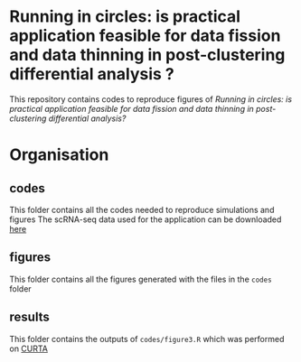 # Running in circles: is practical application feasible for data fission and data thinning in post-clustering differential analysis ?

This repository contains codes to reproduce figures of *Running in circles: is practical application feasible for data fission and data thinning in post-clustering differential analysis?*

# Organisation

## codes
This folder contains all the codes needed to reproduce simulations and figures 
The scRNA-seq data used for the application can be downloaded [here](https://datasets.cellxgene.cziscience.com/5e736dcd-01d8-4639-805a-31fea1528be0.rds)

## figures
This folder contains all the figures generated with the files in the `codes` folder

## results 
This folder contains the outputs of `codes/figure3.R` which was performed on [CURTA](https://www.mcia.fr)